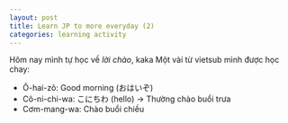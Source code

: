 ```yaml
---
layout: post
title: Learn JP to more everyday (2)
categories: learning activity
---
```


Hôm nay mình tự học về *lời chào*, kaka
Một vài từ vietsub mình được học chay:
+ Ô-hai-zô: Good morning (おはいぞ)
+ Cô-ni-chi-wa: こにちわ (hello) -> Thường chào buổi trưa 
+ Cơm-mang-wa: Chào buổi chiều
